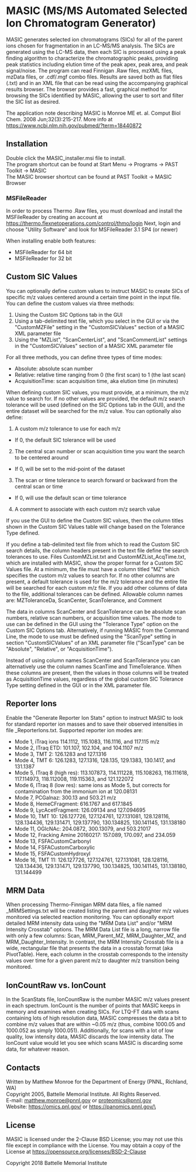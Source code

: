 # MASIC (MS/MS Automated Selected Ion Chromatogram Generator)

MASIC generates selected ion chromatograms (SICs) for all of the parent ions 
chosen for fragmentation in an LC-MS/MS analysis.  The SICs are generated 
using the LC-MS data, then each SIC is processed using a peak finding 
algorithm to characterize the chromatographic peaks, providing peak statistics 
including elution time of the peak apex, peak area, and peak signal/noise.
The program can read Finnigan .Raw files, mzXML files, mzData files, or 
.cdf/.mgf combo files.  Results are saved both as flat files (.txt) and 
in an XML file that can be read using the accompanying graphical results 
browser.  The browser provides a fast, graphical method for browsing the SICs 
identified by MASIC, allowing the user to sort and filter the SIC list as desired.

The application note describing MASIC is Monroe ME et. al.
Comput Biol Chem. 2008 Jun;32(3):215-217.  More info at
https://www.ncbi.nlm.nih.gov/pubmed/?term=18440872

## Installation

Double click the MASIC_installer.msi file to install.\
The program shortcut can be found at Start Menu -> Programs -> PAST Toolkit -> MASIC\
The MASIC browser shortcut can be found at PAST Toolkit -> MASIC Browser

### MSFileReader

In order to process Thermo .Raw files, you must download and install the 
MSFileReader by creating an account at https://thermo.flexnetoperations.com/control/thmo/login
Next, login and choose "Utility Software" and look for MSFileReader 3.1 SP4 (or newer)

When installing enable both features:
* MSFileReader for 64 bit
* MSFileReader for 32 bit

## Custom SIC Values

You can optionally define custom values to instruct MASIC to create SICs of
specific m/z values centered around a certain time point in the input file.
You can define the custom values via three methods:
1. Using the Custom SIC Options tab in the GUI
2. Using a tab-delimited text file, which you select in the GUI 
   or via the "CustomMZFile" setting in the "CustomSICValues" section of a MASIC XML parameter file
3. Using the "MZList", "ScanCenterList", and "ScanCommentList" settings in the "CustomSICValues" section of a MASIC XML parameter file

For all three methods, you can define three types of time modes:
* Absolute: absolute scan number
* Relative: relative time ranging from 0 (the first scan) to 1 (the last scan)
* AcquisitionTime: scan acquisition time, aka elution time (in minutes)

When defining custom SIC values, you must provide, at a minimum, the m/z value
to search for.  If no other values are provided, the default m/z search
tolerance will be used (defined on the SIC Options tab in the GUI), and the 
entire dataset will be searched for the m/z value.  You can optionally also define:
1. A custom m/z tolerance to use for each m/z
  * If 0, the default SIC tolerance will be used
2. The central scan number or scan acquisition time you want the search to be centered around
  * If 0, will be set to the mid-point of the dataset
3. The scan or time tolerance to search forward or backward from the central scan or time
  * If 0,  will use the default scan or time tolerance
4. A comment to associate with each custom m/z search value

If you use the GUI to define the Custom SIC values, then the column titles shown in the 
Custom SIC Values table will change based on the Tolerance Type defined.

If you define a tab-delimited text file from which to read the Custom SIC 
search details, the column headers present in the text file define the 
search tolerances to use.  Files CustomMZList.txt and CustomMZList_AcqTime.txt,
which are installed with MASIC, show the proper format for a Custom SIC Values
file.  At a minimum, the file must have a column titled "MZ" which specifies
the custom m/z values to search for.  If no other columns are present,
a default tolerance is used for the m/z tolerance and the entire file will be
searched for each custom m/z file.  If you add other columns of data to the
file, additional tolerances can be defined.  Allowable column names are:
MZToleranceDa, ScanCenter, ScanTolerance, and Comment

The data in columns ScanCenter and ScanTolerance can be absolute scan numbers, 
relative scan numbers, or acquisition time values.  The mode to use can be
defined in the GUI using the "Tolerance Type" option on the Custom SIC Options
tab.  Alternatively, if running MASIC from the Command Line, the mode to
use must be defined using the "ScanType" setting in section "CustomSICValues"
of an XML parameter file ("ScanType" can be "Absolute", "Relative", or 
"AcquisitionTime").

Instead of using column names ScanCenter and ScanTolerance you can alternatively
use the column names ScanTime and TimeTolerance.  When these columns are present,
then the values in those columns will be treated as AcquisitionTime values,
regardless of the global custom SIC Tolerance Type setting defined in the GUI
or in the XML parameter file.

## Reporter Ions

Enable the "Generate Reporter Ion Stats" option to instruct MASIC to look 
for standard reporter ion masses and to save their observed intensities in
file _ReporterIons.txt.  Supported reporter ion modes are:
* Mode 1, iTraq ions 114.1112, 115.1083, 116.1116, and 117.115 m/z
* Mode 2, ITraq ETD: 101.107, 102.104, and 104.1107 m/z
* Mode 3, TMT 2: 126.1283 and 127.1316
* Mode 4, TMT 6: 126.1283, 127.1316, 128.135, 129.1383, 130.1417, and 131.1387
* Mode 5, ITraq 8 (high res): 113.107873, 114.111228, 115.108263, 116.111618, 117.114973, 118.112008, 119.115363, and 121.122072
* Mode 6, ITraq 8 (low res): same ions as Mode 5, but corrects for contamination from the immonium ion at 120.08131
* Mode 7, PCGalnaz: 300.13 and 503.21 m/z
* Mode 8, HemeCFragment: 616.1767 and 617.1845
* Mode 9, LycAcetFragment: 126.09134 and 127.094695
* Mode 10, TMT 10: 126.127726, 127.124761, 127.131081, 128.128116, 128.134436, 129.131471, 129.137790, 130.134825, 130.141145, 131.138180
* Mode 11, OGlcNAc: 204.0872, 300.13079, and 503.21017
* Mode 12, Fracking Amine 20160217: 157.089, 170.097, and 234.059
* Mode 13, FSFACustomCarbonyl
* Mode 14, FSFACustomCarboxylic
* Mode 15, FSFACustomHydroxyl
* Mode 16, TMT 11: 126.127726, 127.124761, 127.131081, 128.128116, 128.134436, 129.131471, 129.137790, 130.134825, 130.141145, 131.138180, 131.144499

## MRM Data

When processing Thermo-Finnigan MRM data files, a file named _MRMSettings.txt 
will be created listing the parent and daughter m/z values monitored via 
selected reaction monitoring.  You can optionally export detailed MRM 
intensity data using the "MRM Data List" and/or "MRM Intensity Crosstab" 
options.  The MRM Data List file is a long, narrow file with only a few
columns: Scan, MRM_Parent_MZ, MRM_Daughter_MZ, and MRM_Daughter_Intensity.
In contrast, the MRM Intensity Crosstab file is a wide, rectangular file
that presents the data in a crosstab format (aka PivotTable).  Here, each
column in the crosstab corresponds to the intensity values over time for a 
given parent m/z to daughter m/z transition being monitored.

## IonCountRaw vs. IonCount

In the ScanStats file, IonCountRaw is the number MASIC m/z values present in 
each spectrum.  IonCount is the number of points that MASIC keeps in memory and 
examines when creating SICs.  For LTQ-FT data with scans containing lots of high 
resolution data, MASIC compresses the data a bit to combine m/z values that are 
within ~0.05 m/z (thus, combine 1000.05 and 1000.052 as simply 1000.051).
Additionally, for scans with a lot of low quality, low intensity data, MASIC 
discards the low intensity data.  The IonCount value would let you see which 
scans MASIC is discarding some data, for whatever reason.

## Contacts

Written by Matthew Monroe for the Department of Energy (PNNL, Richland, WA)\
Copyright 2005, Battelle Memorial Institute.  All Rights Reserved.\
E-mail: matthew.monroe@pnnl.gov or proteomics@pnnl.gov\
Website: https://omics.pnl.gov/ or https://panomics.pnnl.gov/\

## License

MASIC is licensed under the 2-Clause BSD License; you may not use this file except 
in compliance with the License.  You may obtain a copy of the License at 
https://opensource.org/licenses/BSD-2-Clause

Copyright 2018 Battelle Memorial Institute
